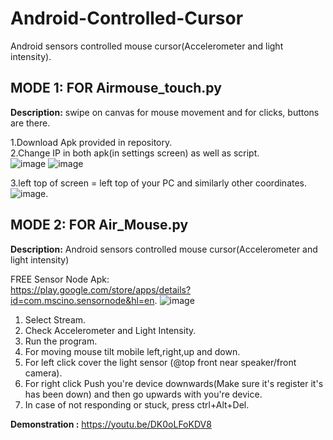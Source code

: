 # Android-Controlled-Cursor
Android sensors controlled mouse cursor(Accelerometer and light intensity). 

## MODE 1: FOR Airmouse_touch.py
 
<b>Description:</b> swipe on canvas for mouse movement and for clicks, buttons are there.  <br />

1.Download Apk provided in repository. <br />
2.Change IP in both apk(in settings screen) as well as script.  <br />
![image](https://github.com/the-vishal/Air-Mouse/blob/master/Images/1.png)
![image](https://github.com/the-vishal/Air-Mouse/blob/master/Images/2.png)

3.left top of screen = left top of your PC and similarly other coordinates.   <br />
![image](https://automatetheboringstuff.com/images/000011.jpg).  <br />


## MODE 2: FOR Air_Mouse.py
<b>Description:</b> Android sensors controlled mouse cursor(Accelerometer and light intensity)

FREE Sensor Node Apk:   <br />
https://play.google.com/store/apps/details?id=com.mscino.sensornode&hl=en. 
![image](https://qph.fs.quoracdn.net/main-qimg-e29636d1e41654fd5b9367b1739f0ccc.webp)

1. Select Stream.  <br />
2. Check Accelerometer and Light Intensity.  <br />
3. Run the program.  <br />
4. For moving mouse tilt mobile left,right,up and down.  <br />
5. For left click cover the light sensor (@top front near speaker/front camera).  <br />
6. For right click Push you're device downwards(Make sure it's register it's has been down) and then go upwards with you're device.
7. In case of not responding or stuck, press ctrl+Alt+Del. 



<b>Demonstration :</b> https://youtu.be/DK0oLFoKDV8
